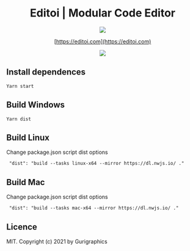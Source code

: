 <center>
  
Editoi | Modular Code Editor
========================    
   
![](https://imgur.com/MSQv6YZ.png)

[https://editoi.com](https://editoi.com)

    
![](https://imgur.com/N1BWGrS.png)
        
    
</center> 
    
## Install dependences

```
Yarn start
```

## Build Windows 

```
Yarn dist
```
    
## Build Linux

Change package.json script dist options
    
```
 "dist": "build --tasks linux-x64 --mirror https://dl.nwjs.io/ ."
```

## Build Mac

Change package.json script dist options
    
```
 "dist": "build --tasks mac-x64 --mirror https://dl.nwjs.io/ ."
```

## Licence
    
MIT. Copyright (c) 2021 by Gurigraphics
